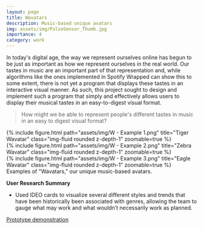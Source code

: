 ```yaml
---
layout: page
title: Wavatars
description: Music-based unique avatars
img: assets/img/PulseSensor_Thumb.jpg
importance: 4
category: work
---
```


In today's digital age, the way we represent ourselves online has begun to be just as important as how we represent ourselves in the real world. Our tastes in music are an important part of that representation and, while algorithms like the ones implemented in Spotify Wrapped can show this to some extent, there is not yet a program that displays these tastes in an interactive visual manner. As such, this project sought to design and implement such a program that simply and effectively allows users to display their musical tastes in an easy-to-digest visual format.

<blockquote>How might we be able to represent people's different tastes in music in an easy to digest visual format?</blockquote>


<div class="row">
    <div class="col-sm mt-3 mt-md-0">
        {% include figure.html path="assets/img/W - Example 1.png" title="Tiger Wavatar" class="img-fluid rounded z-depth-1" zoomable=true %}
    </div>
    <div class="col-sm mt-3 mt-md-0">
        {% include figure.html path="assets/img/W - Example 2.png" title="Zebra Wavatar" class="img-fluid rounded z-depth-1" zoomable=true %}
    </div>
    <div class="col-sm mt-3 mt-md-0">
        {% include figure.html path="assets/img/W - Example 3.png" title="Eagle Wavatar" class="img-fluid rounded z-depth-1" zoomable=true %}
    </div>
</div>
<div class="caption">
    Examples of "Wavatars," our unique music-based avatars.
</div>

<p><b>User Research Summary</b></p>
<ul>
    <li>Used IDEO cards to visualize several different styles and trends that have been historically been associated with genres, allowing the team to gauge what may work and what wouldn’t necessarily work as planned.</li>
</ul>

[Prototype demonstration](https://youtu.be/bE4i0LqHbRU)
